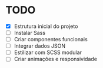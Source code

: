# TODO

- [x] Estrutura inicial do projeto
- [ ] Instalar Sass
- [ ] Criar componentes funcionais
- [ ] Integrar dados JSON
- [ ] Estilizar com SCSS modular
- [ ] Criar animações e responsividade
